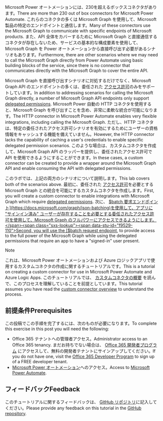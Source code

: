 <!-- markdownlint-disable MD002 MD041 -->

<span data-ttu-id="f9529-101">Microsoft Power オートメーションには、230を超えるボックスコネクタがあります。</span><span class="sxs-lookup"><span data-stu-id="f9529-101">There are more than 230 out of box connectors for Microsoft Power Automate.</span></span> <span data-ttu-id="f9529-102">これらのコネクタの多くは Microsoft Graph を使用して、Microsoft 製品の特定のエンドポイントと通信します。</span><span class="sxs-lookup"><span data-stu-id="f9529-102">Many of these connectors use the Microsoft Graph to communicate with specific endpoints of Microsoft products.</span></span> <span data-ttu-id="f9529-103">また、API 全体をカバーするために Microsoft Graph と直接通信するコネクタが存在しないため、サービスの基本的な構成要素を使用して、Microsoft Graph を Power オートメーションから直接呼び出す必要があるシナリオもあります。</span><span class="sxs-lookup"><span data-stu-id="f9529-103">Furthermore, there are other scenarios where we may need to call the Microsoft Graph directly from Power Automate using basic building blocks of the service, since there is no connector that communicates directly with the Microsoft Graph to cover the entire API.</span></span>

<span data-ttu-id="f9529-104">Microsoft Graph を直接呼び出すシナリオに対処するだけでなく、Microsoft Graph API のエンドポイントの多くは、委任された [アクセス許可](https://docs.microsoft.com/graph/permissions-reference)のみをサポートしています。</span><span class="sxs-lookup"><span data-stu-id="f9529-104">In addition to addressing scenarios for calling the Microsoft Graph directly, a number of Microsoft Graph API endpoints only support [delegated permissions](https://docs.microsoft.com/graph/permissions-reference).</span></span> <span data-ttu-id="f9529-105">Microsoft Power 自動の HTTP コネクタを使用すると、Microsoft Graph を呼び出すことを含め、非常に柔軟な統合が可能になります。</span><span class="sxs-lookup"><span data-stu-id="f9529-105">The HTTP connector in Microsoft Power Automate enables very flexible integrations, including calling the Microsoft Graph.</span></span> <span data-ttu-id="f9529-106">ただし、HTTP コネクタは、特定の委任されたアクセス許可シナリオを有効にするためにユーザーの資格情報をキャッシュする機能を備えていません。</span><span class="sxs-lookup"><span data-stu-id="f9529-106">However, the HTTP connector lacks the capability of caching a user's credentials to enable specific delegated permission scenarios.</span></span> <span data-ttu-id="f9529-107">このような場合は、カスタムコネクタを作成して、Microsoft Graph API のラッパーを提供し、委任されたアクセス許可で API を使用できるようにすることができます。</span><span class="sxs-lookup"><span data-stu-id="f9529-107">In these cases, a custom connector can be created to provide a wrapper around the Microsoft Graph API and enable consuming the API with delegated permissions.</span></span>

<span data-ttu-id="f9529-108">このラボでは、上記の両方のシナリオについて説明します。</span><span class="sxs-lookup"><span data-stu-id="f9529-108">This lab covers both of the scenarios above.</span></span> <span data-ttu-id="f9529-109">最初に、委任された [アクセス許可](https://docs.microsoft.com/graph/permissions-reference)を必要とする Microsoft Graph との統合を可能にするカスタムコネクタを作成します。</span><span class="sxs-lookup"><span data-stu-id="f9529-109">First, you will create a custom connector to enable integrations with Microsoft Graph which require [delegated permissions](https://docs.microsoft.com/graph/permissions-reference).</span></span> <span data-ttu-id="f9529-110">次に、 [$batch 要求エンドポイント](https://docs.microsoft.com/graph/json-batching)を使用して、アプリに "サインイン済み" ユーザーが存在することを必要とする委任されたアクセス許可を使用して、Microsoft Graph のフルパワーにアクセスできるようにします。</span><span class="sxs-lookup"><span data-stu-id="f9529-110">Second, you will use the [$batch request endpoint](https://docs.microsoft.com/graph/json-batching), to provide access to the full power of the Microsoft Graph while using the delegated permissions that require an app to have a "signed-in" user present.</span></span>

> [!NOTE]
> <span data-ttu-id="f9529-111">これは、Microsoft Power オートメーションおよび Azure ロジックアプリで使用するカスタムコネクタの作成に関するチュートリアルです。</span><span class="sxs-lookup"><span data-stu-id="f9529-111">This is a tutorial on creating a custom connector for use in Microsoft Power Automate and Azure Logic Apps.</span></span> <span data-ttu-id="f9529-112">このチュートリアルでは、 [カスタムコネクタの概要](https://docs.microsoft.com/connectors/custom-connectors/) を読んで、このプロセスを理解していることを前提としています。</span><span class="sxs-lookup"><span data-stu-id="f9529-112">This tutorial assumes you have read the [custom connector overview](https://docs.microsoft.com/connectors/custom-connectors/) to understand the process.</span></span>

## <a name="prerequisites"></a><span data-ttu-id="f9529-113">前提条件</span><span class="sxs-lookup"><span data-stu-id="f9529-113">Prerequisites</span></span>

<span data-ttu-id="f9529-114">この投稿でこの手順を完了するには、次のものが必要になります。</span><span class="sxs-lookup"><span data-stu-id="f9529-114">To complete this exercise in this post you will need the following:</span></span>

- <span data-ttu-id="f9529-115">Office 365 テナントへの管理者アクセス。</span><span class="sxs-lookup"><span data-stu-id="f9529-115">Administrator access to an Office 365 tenancy.</span></span> <span data-ttu-id="f9529-116">まだお持ちでない場合は、 [Office 365 開発者プログラム](https://developer.microsoft.com/office/dev-program) にアクセスして、無料の開発者テナントにサインアップしてください。</span><span class="sxs-lookup"><span data-stu-id="f9529-116">If you do not have one, visit the [Office 365 Developer Program](https://developer.microsoft.com/office/dev-program) to sign up of a FREE developer tenant.</span></span>
- <span data-ttu-id="f9529-117">[Microsoft Power オートメーション](https://flow.microsoft.com/)へのアクセス。</span><span class="sxs-lookup"><span data-stu-id="f9529-117">Access to [Microsoft Power Automate](https://flow.microsoft.com/).</span></span>

## <a name="feedback"></a><span data-ttu-id="f9529-118">フィードバック</span><span class="sxs-lookup"><span data-stu-id="f9529-118">Feedback</span></span>

<span data-ttu-id="f9529-119">このチュートリアルに関するフィードバックは、 [GitHub リポジトリ](https://github.com/microsoftgraph/msgraph-training-powerautomate)に記入してください。</span><span class="sxs-lookup"><span data-stu-id="f9529-119">Please provide any feedback on this tutorial in the [GitHub repository](https://github.com/microsoftgraph/msgraph-training-powerautomate).</span></span>
